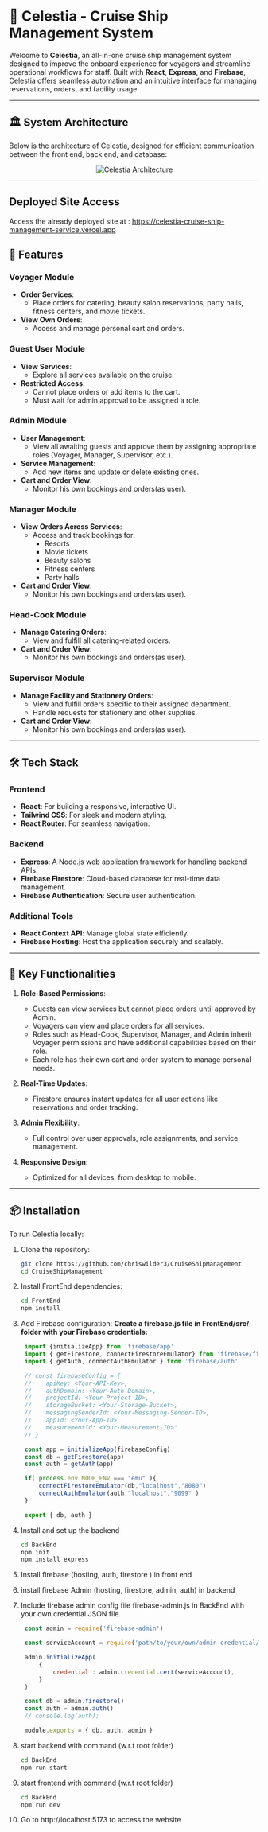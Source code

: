 # 🌌 Celestia - Cruise Ship Management System  

Welcome to **Celestia**, an all-in-one cruise ship management system designed to improve the onboard experience for voyagers and streamline operational workflows for staff. Built with **React**, **Express**, and **Firebase**, Celestia offers seamless automation and an intuitive interface for managing reservations, orders, and facility usage.  

---

## 🏛️ System Architecture  

Below is the architecture of Celestia, designed for efficient communication between the front end, back end, and database:  

<div align="center"> <img src="projectArchitectureImages/celestiaArch.png" alt="Celestia Architecture" /> </div>

---

## Deployed Site Access

Access the already deployed site at : https://celestia-cruise-ship-management-service.vercel.app

## 🌟 Features  

### Voyager Module  
- **Order Services**:  
  - Place orders for catering, beauty salon reservations, party halls, fitness centers, and movie tickets.  
- **View Own Orders**:  
  - Access and manage personal cart and orders.  

### Guest User Module  
- **View Services**:  
  - Explore all services available on the cruise.  
- **Restricted Access**:  
  - Cannot place orders or add items to the cart.  
  - Must wait for admin approval to be assigned a role.  

### Admin Module  
- **User Management**:  
  - View all awaiting guests and approve them by assigning appropriate roles (Voyager, Manager, Supervisor, etc.).  
- **Service Management**:  
  - Add new items and update or delete existing ones.  
- **Cart and Order View**:  
  - Monitor his own bookings and orders(as user).  

### Manager Module  
- **View Orders Across Services**:  
  - Access and track bookings for:  
    - Resorts  
    - Movie tickets  
    - Beauty salons  
    - Fitness centers  
    - Party halls
- **Cart and Order View**:  
  - Monitor his own bookings and orders(as user).    

### Head-Cook Module  
- **Manage Catering Orders**:  
  - View and fulfill all catering-related orders.
- **Cart and Order View**:  
  - Monitor his own bookings and orders(as user).  

### Supervisor Module  
- **Manage Facility and Stationery Orders**:  
  - View and fulfill orders specific to their assigned department.  
  - Handle requests for stationery and other supplies.
- **Cart and Order View**:  
  - Monitor his own bookings and orders(as user).    

---

## 🛠️ Tech Stack  

### Frontend  
- **React**: For building a responsive, interactive UI.  
- **Tailwind CSS**: For sleek and modern styling.  
- **React Router**: For seamless navigation.  

### Backend  
- **Express**: A Node.js web application framework for handling backend APIs.  
- **Firebase Firestore**: Cloud-based database for real-time data management.  
- **Firebase Authentication**: Secure user authentication.  

### Additional Tools  
- **React Context API**: Manage global state efficiently.  
- **Firebase Hosting**: Host the application securely and scalably.  

---

## 🎯 Key Functionalities  

1. **Role-Based Permissions**:  
   - Guests can view services but cannot place orders until approved by Admin.  
   - Voyagers can view and place orders for all services.  
   - Roles such as Head-Cook, Supervisor, Manager, and Admin inherit Voyager permissions and have additional capabilities based on their role.  
   - Each role has their own cart and order system to manage personal needs.  

2. **Real-Time Updates**:  
   - Firestore ensures instant updates for all user actions like reservations and order tracking.  

3. **Admin Flexibility**:  
   - Full control over user approvals, role assignments, and service management.  

4. **Responsive Design**:  
   - Optimized for all devices, from desktop to mobile.  

---

## 📦 Installation  

To run Celestia locally:  

1. Clone the repository:  
   ```bash
   git clone https://github.com/chriswilder3/CruiseShipManagement
   cd CruiseShipManagement
   ```
2. Install FrontEnd dependencies:
   ```bash
   cd FrontEnd
   npm install
   ```
3. Add Firebase configuration:
   **Create a firebase.js file in FrontEnd/src/ folder with your Firebase credentials:**
   ```javascript
    import {initializeApp} from 'firebase/app'
    import { getFirestore, connectFirestoreEmulator} from 'firebase/firestore'
    import { getAuth, connectAuthEmulator } from 'firebase/auth'

    // const firebaseConfig = {
    //    apiKey: <Your-API-Key>,
    //    authDomain: <Your-Auth-Domain>,
    //    projectId: <Your-Project-ID>,
    //    storageBucket: <Your-Storage-Bucket>,
    //    messagingSenderId: <Your-Messaging-Sender-ID>,
    //    appId: <Your-App-ID>,
    //    measurementId: <Your-Measurement-ID>"
    // }

    const app = initializeApp(firebaseConfig)
    const db = getFirestore(app)
    const auth = getAuth(app)

    if( process.env.NODE_ENV === "emu" ){
        connectFirestoreEmulator(db,"localhost","8080")
        connectAuthEmulator(auth,"localhost","9099" )
    }

    export { db, auth }
   ```
4. Install and set up the backend
    ```bash
    cd BackEnd
    npm init
    npm install express
    ```
5. Install firebase (hosting, auth, firestore ) in front end

6. install firebase Admin (hosting, firestore, admin, auth) in backend

7. Include firebase admin config file firebase-admin.js in BackEnd
   with your own credential JSON file.

   ```javascript
    const admin = require('firebase-admin')

    const serviceAccount = require('path/to/your/own/admin-credential/json-file')

    admin.initializeApp(
        {
            credential : admin.credential.cert(serviceAccount),
        }
    )

    const db = admin.firestore()
    const auth = admin.auth()
    // console.log(auth);

    module.exports = { db, auth, admin }
   ```

8. start backend with command (w.r.t root folder)
   ```bash
   cd BackEnd
   npm run start
   ```
9. start frontend with command (w.r.t root folder)
   ```bash
   cd BackEnd
   npm run dev
   ```
10. Go to http://localhost:5173 to access the website
   

